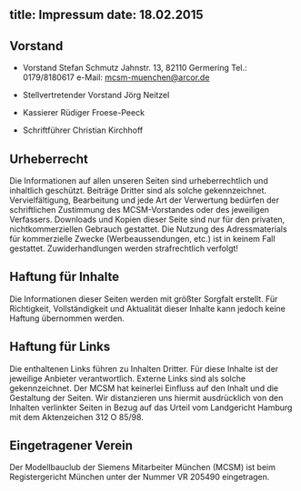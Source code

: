 title: Impressum
date: 18.02.2015
---

## Vorstand
* Vorstand
Stefan Schmutz
Jahnstr. 13, 
82110 Germering 
Tel.: 0179/8180617
e-Mail: mcsm-muenchen@arcor.de

* Stellvertretender Vorstand
J&ouml;rg Neitzel

* Kassierer
R&uuml;diger Froese-Peeck

* Schriftf&uuml;hrer
Christian Kirchhoff



## Urheberrecht
Die Informationen auf allen unseren Seiten sind urheberrechtlich und inhaltlich gesch&uuml;tzt. Beitr&auml;ge Dritter sind als solche gekennzeichnet.  Vervielf&auml;ltigung, Bearbeitung und jede Art der Verwertung bed&uuml;rfen der schriftlichen Zustimmung des MCSM-Vorstandes oder des jeweiligen Verfassers.  Downloads und Kopien dieser Seite sind nur f&uuml;r den privaten, nichtkommerziellen Gebrauch gestattet.  Die Nutzung des Adressmaterials f&uuml;r kommerzielle Zwecke (Werbeaussendungen, etc.) ist in keinem Fall gestattet. Zuwiderhandlungen werden strafrechtlich verfolgt!

## Haftung f&uuml;r Inhalte
Die Informationen dieser Seiten werden mit größter Sorgfalt erstellt. F&uuml;r Richtigkeit, Vollst&auml;ndigkeit und Aktualit&auml;t dieser Inhalte kann jedoch keine Haftung &uuml;bernommen werden.

## Haftung f&uuml;r Links
Die enthaltenen Links f&uuml;hren zu Inhalten Dritter. F&uuml;r diese Inhalte ist der jeweilige Anbieter verantwortlich. Externe Links sind als solche gekennzeichnet. Der MCSM hat keinerlei Einfluss auf den Inhalt und die Gestaltung der Seiten. Wir distanzieren uns hiermit ausdr&uuml;cklich von den Inhalten verlinkter Seiten in Bezug auf das Urteil vom Landgericht Hamburg mit dem Aktenzeichen 312 O 85/98.

## Eingetragener Verein
Der Modellbauclub der Siemens Mitarbeiter M&uuml;nchen (MCSM) ist beim Registergericht M&uuml;nchen
unter der Nummer VR 205490 eingetragen.


